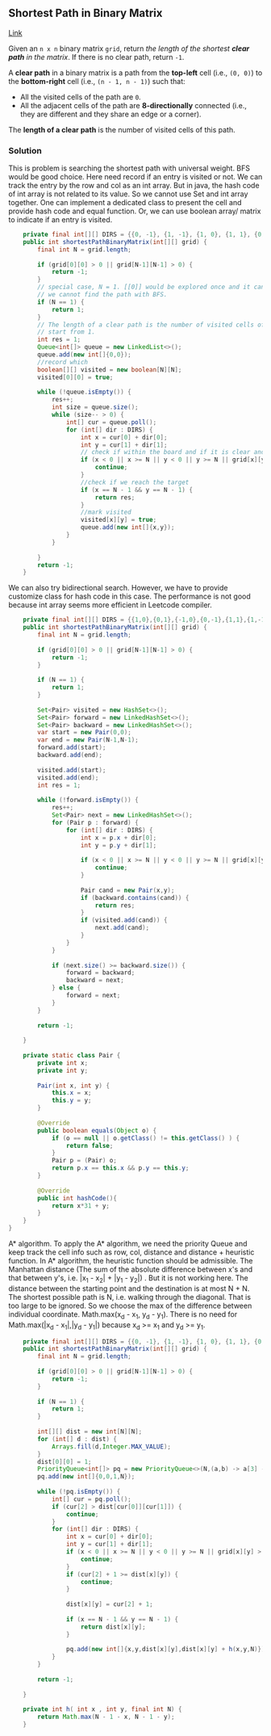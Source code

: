 ## Shortest Path in Binary Matrix

[Link](https://leetcode.com/problems/shortest-path-in-binary-matrix/)

Given an `n x n` binary matrix `grid`, return *the length of the shortest **clear path** in the matrix*. If there is no clear path, return `-1`.

A **clear path** in a binary matrix is a path from the **top-left** cell (i.e., `(0, 0)`) to the **bottom-right** cell (i.e., `(n - 1, n - 1)`) such that:

- All the visited cells of the path are `0`.
- All the adjacent cells of the path are **8-directionally** connected (i.e., they are different and they share an edge or a corner).

The **length of a clear path** is the number of visited cells of this path.

### Solution

This is problem is searching the shortest path with universal weight. BFS would be good choice. Here need record if an entry is visited or not. We can track the entry by the row and col as an int array. But in java, the hash code of int array is not related to its value. So we cannot use Set and int array together. One can implement a dedicated class to present the cell and provide hash code and equal function. Or, we can use boolean array/ matrix to indicate if an entry is visited.

```java
    private final int[][] DIRS = {{0, -1}, {1, -1}, {1, 0}, {1, 1}, {0, 1}, {-1, 1}, {-1, 0}, {-1, -1}};
    public int shortestPathBinaryMatrix(int[][] grid) {
        final int N = grid.length;
        
        if (grid[0][0] > 0 || grid[N-1][N-1] > 0) {
            return -1;
        }
        // special case, N = 1. [[0]] would be explored once and it cannot be go to itself
        // we cannot find the path with BFS.
        if (N == 1) {
            return 1;
        }
        // The length of a clear path is the number of visited cells of this path.
        // start from 1.
        int res = 1;
        Queue<int[]> queue = new LinkedList<>();
        queue.add(new int[]{0,0});
        //record which 
        boolean[][] visited = new boolean[N][N];
        visited[0][0] = true;
        
        while (!queue.isEmpty()) {
            res++;
            int size = queue.size();
            while (size-- > 0) {
                int[] cur = queue.poll();
                for (int[] dir : DIRS) {
                    int x = cur[0] + dir[0];
                    int y = cur[1] + dir[1];
                    // check if within the board and if it is clear and if it is visited
                    if (x < 0 || x >= N || y < 0 || y >= N || grid[x][y] == 1 || visited[x][y]) {
                        continue;
                    }
                    //check if we reach the target
                    if (x == N - 1 && y == N - 1) {
                        return res;
                    }
                    //mark visited
                    visited[x][y] = true;
                    queue.add(new int[]{x,y});
                }
            }
            
        }
        return -1;
    }
```

We can also try bidirectional search. However, we have to provide customize class for hash code in this case. The performance is not good because int array seems more efficient in Leetcode compiler. 

```java
    private final int[][] DIRS = {{1,0},{0,1},{-1,0},{0,-1},{1,1},{1,-1},{-1,-1},{-1,1}};
    public int shortestPathBinaryMatrix(int[][] grid) {
        final int N = grid.length;
        
        if (grid[0][0] > 0 || grid[N-1][N-1] > 0) {
            return -1;
        }
        
        if (N == 1) {
            return 1;
        }
        
        Set<Pair> visited = new HashSet<>();
        Set<Pair> forward = new LinkedHashSet<>();
        Set<Pair> backward = new LinkedHashSet<>();
        var start = new Pair(0,0);
        var end = new Pair(N-1,N-1);
        forward.add(start);
        backward.add(end);
        
        visited.add(start);
        visited.add(end);
        int res = 1;
        
        while (!forward.isEmpty()) {
            res++;
            Set<Pair> next = new LinkedHashSet<>();
            for (Pair p : forward) {
                for (int[] dir : DIRS) {
                    int x = p.x + dir[0];
                    int y = p.y + dir[1];
                    
                    if (x < 0 || x >= N || y < 0 || y >= N || grid[x][y] > 0) {
                        continue;
                    }
                    
                    Pair cand = new Pair(x,y);
                    if (backward.contains(cand)) {
                        return res;
                    }
                    if (visited.add(cand)) {
                        next.add(cand);
                    }
                }
            }
            
            if (next.size() >= backward.size()) {
                forward = backward;
                backward = next;
            } else {
                forward = next;
            }
        }
        
        return -1;
        
    }
    
    private static class Pair {
        private int x;
        private int y;
        
        Pair(int x, int y) {
            this.x = x;
            this.y = y;
        }
        
        @Override
        public boolean equals(Object o) {
            if (o == null || o.getClass() != this.getClass() ) {
                return false;
            }
            Pair p = (Pair) o;
            return p.x == this.x && p.y == this.y;
        }
        
        @Override
        public int hashCode(){
            return x*31 + y;
        }
    }
}
```

A* algorithm. To apply the A* algorithm, we need the priority Queue and keep track the cell info such as row, col, distance and distance + heuristic function. In A* algorithm, the heuristic function should be admissible. The Manhattan distance (The sum of the absolute difference between x's and that between y's, i.e. |x<sub>1</sub> - x<sub>2</sub>| + |y<sub>1</sub> - y<sub>2</sub>|) . But it is not working here.  The distance between the starting point and the destination is at most N + N. The shortest possible path is N, i.e. walking through the diagonal. That is too large to be ignored. So we choose the max of the difference between individual coordinate. Math.max(x<sub>d</sub> - x<sub>1</sub>, y<sub>d</sub> - y<sub>1</sub>). There is no need for Math.max(|x<sub>d</sub> - x<sub>1</sub>|,|y<sub>d</sub> - y<sub>1</sub>|) because x<sub>d</sub> >= x<sub>1</sub> and y<sub>d</sub> >= y<sub>1</sub>.

```java
    private final int[][] DIRS = {{0, -1}, {1, -1}, {1, 0}, {1, 1}, {0, 1}, {-1, 1}, {-1, 0}, {-1, -1}};
    public int shortestPathBinaryMatrix(int[][] grid) {
        final int N = grid.length;
        
        if (grid[0][0] > 0 || grid[N-1][N-1] > 0) {
            return -1;
        }
        
        if (N == 1) {
            return 1;
        }
        
        int[][] dist = new int[N][N];
        for (int[] d : dist) {
            Arrays.fill(d,Integer.MAX_VALUE);
        }
        dist[0][0] = 1;
        PriorityQueue<int[]> pq = new PriorityQueue<>(N,(a,b) -> a[3] - b[3]);
        pq.add(new int[]{0,0,1,N});
       
        while (!pq.isEmpty()) {
            int[] cur = pq.poll();
            if (cur[2] > dist[cur[0]][cur[1]]) {
                continue;
            }
            for (int[] dir : DIRS) {
                int x = cur[0] + dir[0];
                int y = cur[1] + dir[1];
                if (x < 0 || x >= N || y < 0 || y >= N || grid[x][y] > 0) {
                    continue;
                }
                if (cur[2] + 1 >= dist[x][y]) {
                    continue;
                }
                
                dist[x][y] = cur[2] + 1;
                
                if (x == N - 1 && y == N - 1) {
                    return dist[x][y];
                }
                
                pq.add(new int[]{x,y,dist[x][y],dist[x][y] + h(x,y,N)});
            }
        }
        
        return -1;
        
    }
    
    private int h( int x , int y, final int N) {
        return Math.max(N - 1 - x, N - 1 - y);
    }
```

